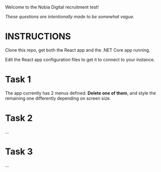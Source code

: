 Welcome to the Nobia Digital recruitment test!

*These questions are intentionally made to be somewhat vague.*

# INSTRUCTIONS

Clone this repo, get both the React app and the .NET Core app running.

Edit the React app configuration files to get it to connect to your instance.

# Task 1

The app currently has 2 menus defined. **Delete one of them**, and style the remaining one differently depending on screen size.

# Task 2

...

# Task 3

...